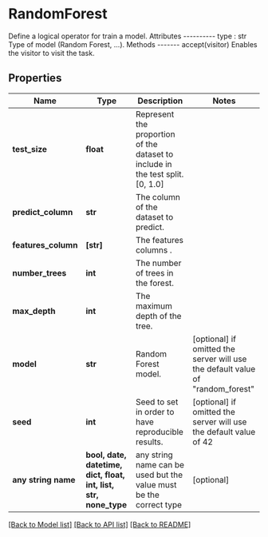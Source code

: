 # RandomForest

Define a logical operator for train a model.  Attributes ---------- type : str     Type of model (Random Forest, ...).  Methods ------- accept(visitor)     Enables the visitor to visit the task.

## Properties
Name | Type | Description | Notes
------------ | ------------- | ------------- | -------------
**test_size** | **float** | Represent the proportion of the dataset to include in the test split. [0, 1.0] | 
**predict_column** | **str** | The column of the dataset to predict. | 
**features_column** | **[str]** | The features columns . | 
**number_trees** | **int** | The number of trees in the forest. | 
**max_depth** | **int** | The maximum depth of the tree. | 
**model** | **str** | Random Forest model. | [optional]  if omitted the server will use the default value of "random_forest"
**seed** | **int** | Seed to set in order to have reproducible results. | [optional]  if omitted the server will use the default value of 42
**any string name** | **bool, date, datetime, dict, float, int, list, str, none_type** | any string name can be used but the value must be the correct type | [optional]

[[Back to Model list]](../README.md#documentation-for-models) [[Back to API list]](../README.md#documentation-for-api-endpoints) [[Back to README]](../README.md)


